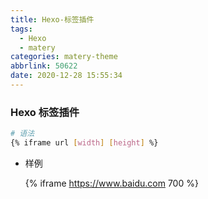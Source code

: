 ```yaml
---
title: Hexo-标签插件
tags:
  - Hexo
  - matery
categories: matery-theme
abbrlink: 50622
date: 2020-12-28 15:55:34
---
```


###   Hexo 标签插件<!-- more -->

```bash
# 语法
{% iframe url [width] [height] %}
```

+ 样例

  {% iframe https://www.baidu.com  700 %}
  
  